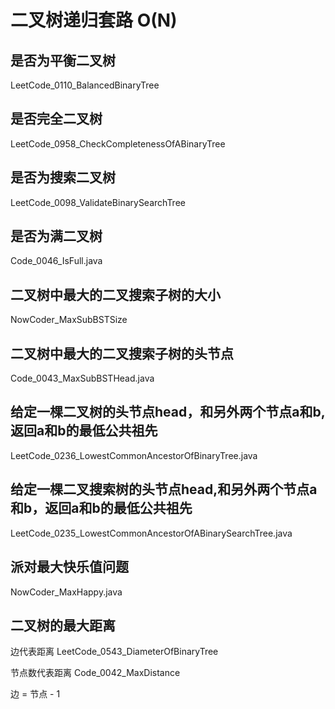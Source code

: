 # 二叉树递归套路 O(N)

## 是否为平衡二叉树

LeetCode_0110_BalancedBinaryTree

## 是否完全二叉树

LeetCode_0958_CheckCompletenessOfABinaryTree

## 是否为搜索二叉树

LeetCode_0098_ValidateBinarySearchTree

## 是否为满二叉树

Code_0046_IsFull.java

## 二叉树中最大的二叉搜索子树的大小

NowCoder_MaxSubBSTSize

## 二叉树中最大的二叉搜索子树的头节点

Code_0043_MaxSubBSTHead.java

## 给定一棵二叉树的头节点head，和另外两个节点a和b, 返回a和b的最低公共祖先

LeetCode_0236_LowestCommonAncestorOfBinaryTree.java

## 给定一棵二叉搜索树的头节点head,和另外两个节点a和b，返回a和b的最低公共祖先

LeetCode_0235_LowestCommonAncestorOfABinarySearchTree.java

## 派对最大快乐值问题

NowCoder_MaxHappy.java

## 二叉树的最大距离

边代表距离 LeetCode_0543_DiameterOfBinaryTree

节点数代表距离 Code_0042_MaxDistance

边 = 节点 - 1